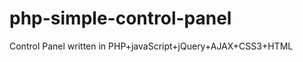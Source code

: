 php-simple-control-panel
========================

Control Panel written in PHP+javaScript+jQuery+AJAX+CSS3+HTML
